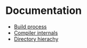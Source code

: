 # Documentation

- [Build process](build)
- [Compiler internals](compiler)
- [Directory hierachy](hier)
